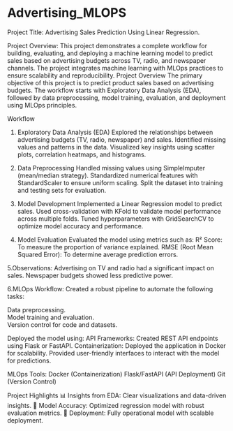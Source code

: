 # Advertising_MLOPS

Project Title: Advertising Sales Prediction Using Linear Regression.<br>

Project Overview: This project demonstrates a complete workflow for building, evaluating, and deploying a machine learning model to predict sales based on advertising budgets across TV, radio, and newspaper channels. The project integrates machine learning with MLOps practices to ensure scalability and reproducibility.
Project Overview
The primary objective of this project is to predict product sales based on advertising budgets. The workflow starts with Exploratory Data Analysis (EDA), followed by data preprocessing, model training, evaluation, and deployment using MLOps principles.

Workflow
1. Exploratory Data Analysis (EDA)
Explored the relationships between advertising budgets (TV, radio, newspaper) and sales.
Identified missing values and patterns in the data.
Visualized key insights using scatter plots, correlation heatmaps, and histograms.

2. Data Preprocessing
Handled missing values using SimpleImputer (mean/median strategy).
Standardized numerical features with StandardScaler to ensure uniform scaling.
Split the dataset into training and testing sets for evaluation.

3. Model Development
Implemented a Linear Regression model to predict sales.
Used cross-validation with KFold to validate model performance across multiple folds.
Tuned hyperparameters with GridSearchCV to optimize model accuracy and performance.

4. Model Evaluation
Evaluated the model using metrics such as:
R² Score: To measure the proportion of variance explained.
RMSE (Root Mean Squared Error): To determine average prediction errors.

5.Observations:
Advertising on TV and radio had a significant impact on sales.
Newspaper budgets showed less predictive power.

6.MLOps Workflow:
Created a robust pipeline to automate the following tasks:

Data preprocessing.<br>
Model training and evaluation.<br>
Version control for code and datasets.<br>

Deployed the model using:
API Frameworks: Created REST API endpoints using Flask or FastAPI.
Containerization: Deployed the application in Docker for scalability.
Provided user-friendly interfaces to interact with the model for predictions.

MLOps Tools:
Docker (Containerization)
Flask/FastAPI (API Deployment)
Git (Version Control)

Project Highlights
📊 Insights from EDA: Clear visualizations and data-driven insights.
🧠 Model Accuracy: Optimized regression model with robust evaluation metrics.
🚀 Deployment: Fully operational model with scalable deployment.
